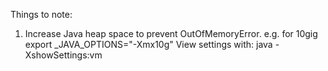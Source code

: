 Things to note:

1. Increase Java heap space to prevent OutOfMemoryError. e.g. for 10gig
export _JAVA_OPTIONS="-Xmx10g"
View settings with:
java -XshowSettings:vm 